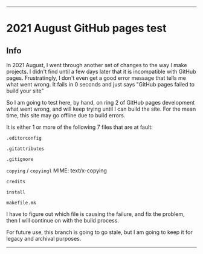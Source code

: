 
***

# 2021 August GitHub pages test

## Info

In 2021 August, I went through another set of changes to the way I make projects. I didn't find until a few days later that it is incompatible with GitHub pages. Frustratingly, I don't even get a good error message that tells me what went wrong. It fails in 0 seconds and just says "GitHub pages failed to build your site"

So I am going to test here, by hand, on ring 2 of GitHub pages development what went wrong, and will keep trying until I can build the site. For the mean time, this site may go offline due to build errors.

It is either 1 or more of the following 7 files that are at fault:

`.editorconfig`

`.gitattributes`

`.gitignore`

`copying` / `copyingl` MIME: text/x-copying

`credits`

`install`

`makefile.mk`

I have to figure out which file is causing the failure, and fix the problem, then I will continue on with the build process.

For future use, this branch is going to go stale, but I am going to keep it for legacy and archival purposes.

***
